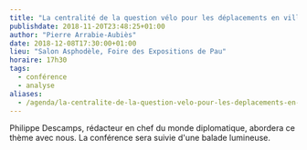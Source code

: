 ```yaml
---
title: "La centralité de la question vélo pour les déplacements en ville"
publishdate: 2018-11-20T23:48:25+01:00
author: "Pierre Arrabie-Aubiès"
date: 2018-12-08T17:30:00+01:00
lieu: "Salon Asphodèle, Foire des Expositions de Pau"
horaire: 17h30
tags:
  - conférence
  - analyse
aliases:
  - /agenda/la-centralite-de-la-question-velo-pour-les-deplacements-en-ville/
---
```


Philippe Descamps, rédacteur en chef du monde diplomatique, abordera ce thème
avec nous. La conférence sera suivie d'une balade lumineuse.